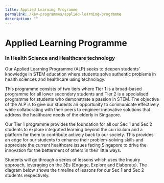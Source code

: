 ```yaml
---
title: Applied Learning Programme
permalink: /key-programmes/applied-learning-programme
description: ""
---
```

# Applied Learning Programme

### In Health Science and Healthcare technology

Our Applied Learning Programme (ALP) seeks to deepen students’ knowledge in STEM education where students solve authentic problems in health sciences and healthcare using technology. 

This programme consists of two tiers where Tier 1 is a broad-based programme for all lower secondary students and Tier 2 is a specialised programme for students who demonstrate a passion in STEM. The objective of the ALP is to give our students an opportunity to communicate effectively while collaborating with their peers to engineer innovative solutions that address the healthcare needs of the elderly in Singapore.

Our Tier 1 programme provides the foundation for all our Sec 1 and Sec 2 students to explore integrated learning beyond the curriculum and a platform for them to contribute actively back to our society. This provides an edge for our students to enhance their problem-solving skills and appreciate the current healthcare issues facing Singapore to drive the innovation for the betterment of others in their little ways.

Students will go through a series of lessons which uses the Inquiry approach, leveraging on the 3Es (Engage, Explore and Elaborate). The diagram below shows the timeline of lessons for our Sec 1 and Sec 2 students respectively.


